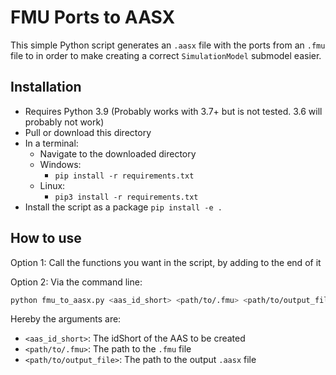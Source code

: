 # FMU Ports to AASX 

This simple Python script generates an `.aasx` file with the ports from an `.fmu` file to in order to make creating a
correct `SimulationModel` submodel easier. 


## Installation

- Requires Python 3.9
  (Probably works with 3.7+ but is not tested. 3.6 will probably not work)
- Pull or download this directory
- In a terminal:
  - Navigate to the downloaded directory
  - Windows:
    - `pip install -r requirements.txt`
  - Linux:
    - `pip3 install -r requirements.txt`
- Install the script as a package `pip install -e .`

## How to use

Option 1: Call the functions you want in the script, by adding to the end of it

Option 2: Via the command line:

```bash
python fmu_to_aasx.py <aas_id_short> <path/to/.fmu> <path/to/output_file> 
```

Hereby the arguments are:

- `<aas_id_short>`: The idShort of the AAS to be created
- `<path/to/.fmu>`: The path to the `.fmu` file
- `<path/to/output_file>`: The path to the output `.aasx` file
